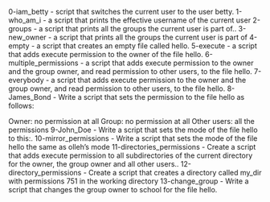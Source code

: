 0-iam_betty - script that switches the current user to the user betty.
1-who_am_i - a script that prints the effective username of the current user
2-groups - a script that prints all the groups the current user is part of..
3-new_owner - a script that prints all the groups the current user is part of
4-empty - a script that creates an empty file called hello.
5-execute - a script that adds execute permission to the owner of the file hello.
6-multiple_permissions - a script that adds execute permission to the owner and the group owner, and read permission to other users, to the file hello.
7-everybody - a script that adds execute permission to the owner and the group owner, and read permission to other users, to the file hello.
8-James_Bond - Write a script that sets the permission to the file hello as follows:

Owner: no permission at all
Group: no permission at all
Other users: all the permissions
9-John_Doe - Write a script that sets the mode of the file hello to this:.
10-mirror_permissions - Write a script that sets the mode of the file hello the same as olleh’s mode
11-directories_permissions - Create a script that adds execute permission to all subdirectories of the current directory for the owner, the group owner and all other users..
12-directory_permissions - Create a script that creates a directory called my_dir with permissions 751 in the working directory
13-change_group - Write a script that changes the group owner to school for the file hello.
